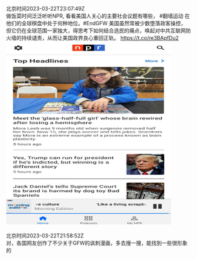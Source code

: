 北京时间2023-03-22T23:07:49Z<br>做饭菜时间泛泛听听NPR, 看看美国人关心的主要社会议题有哪些， #翻墙运动 在他们的全球棋盘中处于何种地位。#EndGFW 美国虽然常被少数堕落政客操控，但它仍在全球范围一家独大，得思考下如何结合选民的痛点，唤起对中共互联网防火墙的持续谴责，从而让美国政界良心重回正轨。 https://t.co/re3BApfDu2<br><img src='/temp/image/2023/w-Month-3/1638558102319661061_0.jpg' width='450' height='500'><br><br>北京时间2023-03-22T21:58:52Z<br>对，各国网友创作了不少关于GFW的讽刺漫画，多去搜一搜，能找到一些很形象的<br><br><br>